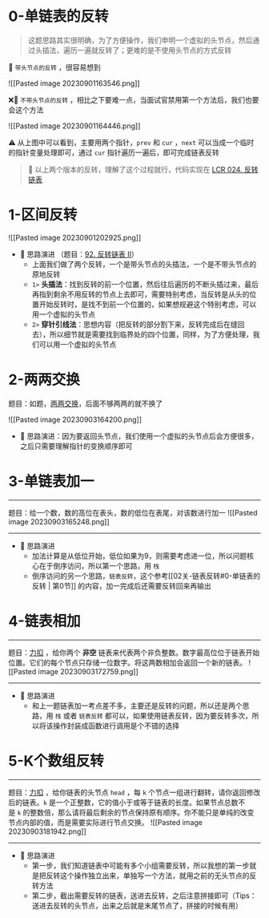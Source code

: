 # 0-单链表的反转

> 这题思路其实很明确，为了方便操作，我们申明一个虚拟的头节点，然后通过头插法，遍历一遍就反转了；更难的是不使用头节点的方式反转

🐼 `带头节点的反转` ，很容易想到

![[Pasted image 20230901163546.png]]

❌🐼 `不带头节点的反转` ，相比之下要难一点，当面试官禁用第一个方法后，我们也要会这个方法

![[Pasted image 20230901164446.png]]

⚠️ 从上图中可以看到，主要用两个指针，`prev` 和 `cur` ，`next` 可以当成一个临时的指针变量处理即可，通过 `cur` 指针遍历一遍后，即可完成链表反转

> 🚩 以上两个版本的反转，理解了这个过程就行，代码实现在 [LCR 024. 反转链表](https://leetcode.cn/problems/UHnkqh/) 

# 1-区间反转

![[Pasted image 20230901202925.png]]

+ 🧠 思路演进 （题目：[92. 反转链表 II](https://leetcode.cn/problems/reverse-linked-list-ii/)）
	+ 上面我们做了两个反转，一个是带头节点的头插法，一个是不带头节点的原地反转
	+ `1>` **头插法**：找到反转的前一个位置，然后往后遍历的不断头插过来，最后再指到剩余不用反转的节点上去即可，需要特别考虑，当反转是从头的位置开始反转时，是找不到前一个位置的，如果想规避这个特别考虑，可以用一个虚拟的头节点
	+ `2>` **穿针引线法**：思想内容（把反转的部分割下来，反转完成后在缝回去），所以细节就是需要找到临界处的四个位置，同样，为了方便处理，我们可以用一个虚拟的头节点

# 2-两两交换

题目：如题，[两两交换](https://leetcode.cn/problems/swap-nodes-in-pairs/)，后面不够两两的就不换了

![[Pasted image 20230903164200.png]]

+ 🧠 思路演进：因为要返回头节点，我们使用一个虚拟的头节点后会方便很多，之后只需要理解指针的变换顺序即可

# 3-单链表加一
---
题目：给一个数，数的高位在表头，数的低位在表尾，对该数进行加一
![[Pasted image 20230903165248.png]]

---

+ 🧠 思路演进
	+ 加法计算是从低位开始，低位如果为9，则需要考虑进一位，所以问题核心在于倒序访问，所以第一个思路，用 `栈`
	+ 倒序访问的另一个思路，`链表反转`，这个参考[[02关-链表反转#0-单链表的反转 | 第0节]] 的内容，加一完成后还需要反转回来再输出

# 4-链表相加
---
题目：[力扣](https://leetcode.cn/problems/add-two-numbers-ii/) ，给你两个 **非空** 链表来代表两个非负整数。数字最高位位于链表开始位置。它们的每个节点只存储一位数字。将这两数相加会返回一个新的链表。
![[Pasted image 20230903172759.png]]

---

+ 🧠 思路演进
	+ 和上一题链表加一考点差不多，主要还是反转的问题，所以还是两个思路，用 `栈` 或者 `链表反转` 都可以，如果使用链表反转，因为要反转多次，所以将该操作封装成函数进行调用是个不错的选择

# 5-K个数组反转
---
题目：[力扣](https://leetcode.cn/problems/reverse-nodes-in-k-group/) ，给你链表的头节点 `head` ，每 `k` 个节点一组进行翻转，请你返回修改后的链表。`k` 是一个正整数，它的值小于或等于链表的长度。如果节点总数不是 `k` 的整数倍，那么请将最后剩余的节点保持原有顺序。你不能只是单纯的改变节点内部的值，而是需要实际进行节点交换。
![[Pasted image 20230903181942.png]]

---

+ 🧠 思路演进
	+ 第一步，我们知道链表中可能有多个小组需要反转，所以我想的第一步就是把反转这个操作独立出来，单独写一个方法，就用之前的无头节点的反转方法
	+ 第二步，截出需要反转的链表，送进去反转，之后注意拼接即可（Tips：送进去反转的头节点，出来之后就是末尾节点了，拼接的时候有用）
